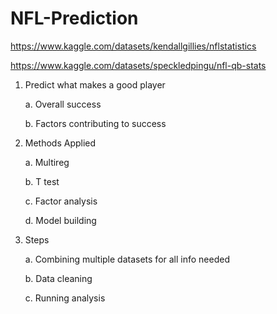 # NFL-Prediction

https://www.kaggle.com/datasets/kendallgillies/nflstatistics 

https://www.kaggle.com/datasets/speckledpingu/nfl-qb-stats 

 
1. Predict what makes a good player
   
	a. Overall success

	b. Factors contributing to success 

 
3. Methods Applied
   
	a. Multireg

	b. T test

	c. Factor analysis

	d. Model building 

 
5. Steps
   
	a. Combining multiple datasets for all info needed

	b. Data cleaning

	c. Running analysis 
 

